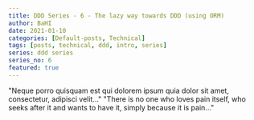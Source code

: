 ```yaml
---
title: DDD Series - 6 - The lazy way towards DDD (using ORM)
author: BaHI
date: 2021-01-10
categories: [Default-posts, Technical]
tags: [posts, technical, ddd, intro, series]
series: ddd series
series_no: 6
featured: true
---
```


"Neque porro quisquam est qui dolorem ipsum quia dolor sit amet, consectetur, adipisci velit..."
"There is no one who loves pain itself, who seeks after it and wants to have it, simply because it is pain..."
